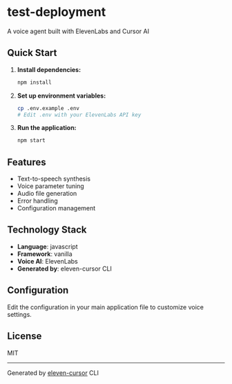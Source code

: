 # test-deployment

A voice agent built with ElevenLabs and Cursor AI

## Quick Start

1. **Install dependencies:**
   ```bash
   npm install
   ```

2. **Set up environment variables:**
   ```bash
   cp .env.example .env
   # Edit .env with your ElevenLabs API key
   ```

3. **Run the application:**
   ```bash
   npm start
   ```

## Features

- Text-to-speech synthesis
- Voice parameter tuning
- Audio file generation
- Error handling
- Configuration management

## Technology Stack

- **Language**: javascript
- **Framework**: vanilla
- **Voice AI**: ElevenLabs
- **Generated by**: eleven-cursor CLI

## Configuration

Edit the configuration in your main application file to customize voice settings.

## License

MIT

---

Generated by [eleven-cursor](https://github.com/silver-team/eleven-cursor) CLI
